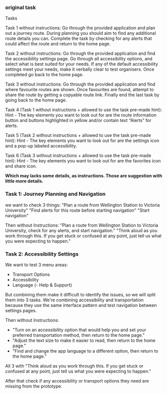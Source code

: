 ### original task
Tasks

Task 1 without instructions:
Go through the provided application and plan out a journey route. During planning you should aim to find any additional route details you can. Complete the task by checking for any alerts that could affect the route and return to the home page.

Task 2 without instructions:
Go through the provided application and find the accessibility settings page. Go through all accessibility options, and select what is best suited for your needs. If any of the default accessibility settings meet your needs, make it verbally clear to test organisers. Once completed go back to the home page.

Task 3 without instructions:
Go through the provided application and find where favourite routes are shown. Once favourites are found, attempt to share the route by getting a copyable route link. Finally end the last task by going back to the home page.

Task 4 (Task 1 without instructions + allowed to use the task pre-made hint):
Hint -  The key elements you want to look out for are the route information button and buttons highlighted in yellow and/or contain text “Alerts” for alerts.

Task 5 (Task 2 without instructions + allowed to use the task pre-made hint):
Hint - The key elements you want to look out for are the settings icon and a pop-up labeled accessibility.

Task 6 (Task 3 without instructions + allowed to use the task pre-made hint): 
Hint - The key elements you want to look out for are the favorites icon and share icon.


**Which may lacks some details, as instructions. Those are suggestion with little more details.**

### Task 1: Journey Planning and Navigation

we want to check 3 things:
"Plan a route from Wellington Station to Victoria University"
"Find alerts for this route before starting navigation"
"Start navigation"

Then without Instructions:
"Plan a route from Wellington Station to Victoria University, check for any alerts, and start navigation."
"Think aloud as you work through this. If you get stuck or confused at any point, just tell us what you were expecting to happen."

### Task 2: Accessibility Settings

We want to test 3 menu areas:
- Transport Options
- Accessibility
- Language
(- Help & Support)

But combining them make it difficult to identify the issues, so we will split them into 3 tasks.
We're combining accessibility and transportation because they use the same interface pattern and test navigation between settings pages.

Then without Instructions:
- "Turn on an accessibility option that would help you and set your preferred transportation method, then return to the home page."
- "Adjust the text size to make it easier to read, then return to the home page."
- "Find and change the app language to a different option, then return to the home page."

All 3 with "Think aloud as you work through this. If you get stuck or confused at any point, just tell us what you were expecting to happen."

After that check if any accessibility or transport options they need are missing from the prototype.
